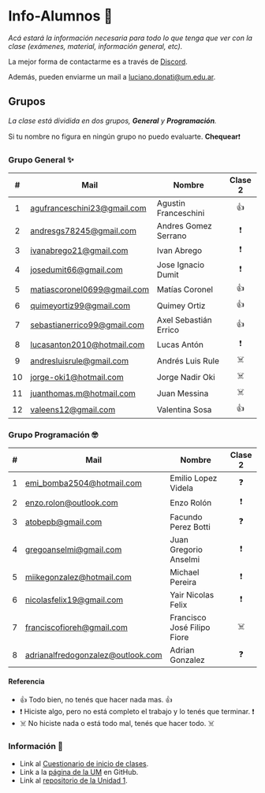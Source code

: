 # Info-Alumnos 🚀

_Acá estará la información necesaria para todo lo que tenga que ver con la clase (exámenes, material, información general, etc)._

La mejor forma de contactarme es a través de [Discord](https://discord.gg/3tDrNN).

Además, pueden enviarme un mail a luciano.donati@um.edu.ar.



## Grupos 

_La clase está dividida en dos grupos, **General** y **Programación**._

Si tu nombre no figura en ningún grupo no puedo evaluarte.  **Chequear**:heavy_exclamation_mark:


### Grupo General :sparkles:

| #    | Mail                        | Nombre                | Clase 2 |
| :--: | --------------------------- | --------------------- |:-:|
| 1    | agufranceschini23@gmail.com | Agustin Franceschini  |:+1:|
| 2    | andresgs78245@gmail.com     | Andres Gomez Serrano  |:heavy_exclamation_mark:|
| 3    | ivanabrego21@gmail.com      | Ivan Abrego           |:heavy_exclamation_mark:|
| 4    | josedumit66@gmail.com       | Jose Ignacio Dumit    |:heavy_exclamation_mark:|
| 5    | matiascoronel0699@gmail.com | Matías Coronel        |:+1:|
| 6    | quimeyortiz99@gmail.com     | Quimey Ortiz          |:+1:|
| 7    | sebastianerrico99@gmail.com | Axel Sebastián Errico |:+1:|
| 8    | lucasanton2010@hotmail.com  | Lucas Antón           |:heavy_exclamation_mark:|
| 9    | andresluisrule@gmail.com    | Andrés Luis Rule      |:skull_and_crossbones:|
| 10   | jorge-oki1@hotmail.com      | Jorge Nadir Oki       |:skull_and_crossbones:|
| 11   | juanthomas.m@hotmail.com    | Juan Messina          |:skull_and_crossbones:|
| 12   | valeens12@gmail.com         | Valentina Sosa        |:+1:|

### Grupo Programación :nerd_face:

| # | Mail                             | Nombre						          | Clase 2|
|:-:| -------------------------------- | -------------------------- |:-:|
| 1 | emi_bomba2504@hotmail.com        | Emilio Lopez Videla	    	|:question:|
| 2 | enzo.rolon@outlook.com           | Enzo Rolón					        |:heavy_exclamation_mark:|
| 3 | atobepb@gmail.com                | Facundo Perez Botti		    |:question:|
| 4 | gregoanselmi@gmail.com      	   | Juan Gregorio Anselmi		  |:heavy_exclamation_mark:|
| 5 | miikegonzalez@hotmail.com        | Michael Pereira			      |:heavy_exclamation_mark:|
| 6 | nicolasfelix19@gmail.com         | Yair Nicolas Felix		    	|:heavy_exclamation_mark:|
| 7 | franciscofioreh@gmail.com        | Francisco José Filipo Fiore|:skull_and_crossbones:|
| 8 | adrianalfredogonzalez@outlook.com| Adrian Gonzalez		      	|:question:|

#### Referencia

- :+1: Todo bien, no tenés que hacer nada mas. :+1:
- :heavy_exclamation_mark: Hiciste algo, pero no está completo el trabajo y lo tenés que terminar. :heavy_exclamation_mark:
- :skull_and_crossbones: No hiciste nada o está todo mal, tenés que hacer todo. :skull_and_crossbones:

### Información 🔧

- Link al [Cuestionario de inicio de clases](https://forms.gle/NYiuDneyZy38wEfU9).
- Link a la [página de la UM](https://github.com/UniversidadDeMendoza/) en GitHub.
- Link al [repositorio de la Unidad 1](https://github.com/UniversidadDeMendoza/Unidad1).



